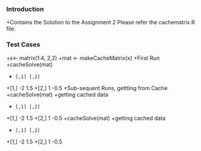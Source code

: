 ### Introduction

+Contains the Solution to the Assignment 2
Please refer the cachematrix.R file.

### Test Cases
+x<- matrix(1:4, 2,2)
+mat <- makeCacheMatrix(x)
+First Run
+cacheSolve(mat)
+     [,1] [,2]
+[1,]   -2  1.5
+[2,]    1 -0.5
+Sub-sequent Runs, gettting from Cache
+cacheSolve(mat)
+getting cached data
+     [,1] [,2]
+[1,]   -2  1.5
+[2,]    1 -0.5
+cacheSolve(mat)
+getting cached data
+     [,1] [,2]
+[1,]   -2  1.5
+[2,]    1 -0.5

